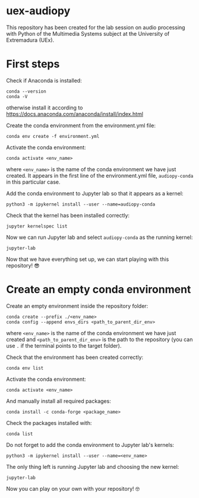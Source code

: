 # uex-audiopy
This repository has been created for the lab session on audio processing with Python of the Multimedia Systems subject at the University of Extremadura (UEx).

# First steps

Check if Anaconda is installed:
```
conda --version
conda -V
```
otherwise install it according to https://docs.anaconda.com/anaconda/install/index.html

Create the conda environment from the environment.yml file:
```
conda env create -f environment.yml
```

Activate the conda environment:
```
conda activate <env_name>
```
where `<env_name>` is the name of the conda environment we have just created. It appears in the first line of the environment.yml file, `audiopy-conda` in this particular case.

Add the conda environment to Jupyter lab so that it appears as a kernel:
```
python3 -m ipykernel install --user --name=audiopy-conda
```

Check that the kernel has been installed correctly:
```
jupyter kernelspec list
```

Now we can run Jupyter lab and select `audiopy-conda` as the running kernel:
```
jupyter-lab
```

Now that we have everything set up, we can start playing with this repository! :sunglasses:

# Create an empty conda environment

Create an empty environment inside the repository folder:
```
conda create --prefix ./<env_name>
conda config --append envs_dirs <path_to_parent_dir_env>
```
where `<env_name>` is the name of the conda environment we have just created and `<path_to_parent_dir_env>` is the path to the repository (you can use `.` if the terminal points to the target folder).

Check that the environment has been created correctly:
```
conda env list
```

Activate the conda environment:
```
conda activate <env_name>
```

And manually install all required packages:
```
conda install -c conda-forge <package_name>
```

Check the packages installed with:
```
conda list
```

Do not forget to add the conda environment to Jupyter lab's kernels:
```
python3 -m ipykernel install --user --name=<env_name>
```

The only thing left is running Jupyter lab and choosing the new kernel:
```
jupyter-lab
```

Now you can play on your own with your repository! :nerd_face:
